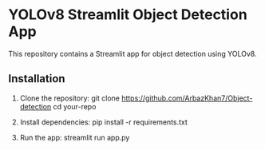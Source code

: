 # YOLOv8 Streamlit Object Detection App

This repository contains a Streamlit app for object detection using YOLOv8.

## Installation

1. Clone the repository:
git clone https://github.com/ArbazKhan7/Object-detection cd your-repo

2. Install dependencies:
pip install -r requirements.txt

3. Run the app:
streamlit run app.py